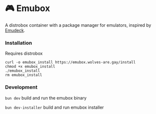 # 🎮 Emubox

A distrobox container with a package manager for emulators, inspired by [Emudeck](https://github.com/dragoonDorise/EmuDeck).

### Installation
Requires distrobox
```
curl -o emubox_install https://emubox.wolves-are.gay/install
chmod +x emubox_install
./emubox_install
rm emubox_install
```


### Development
`bun dev` build and run the emubox binary

`bun dev-installer` build and run emubox installer

